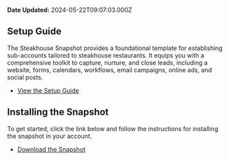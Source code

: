**Date Updated:** 2024-05-22T09:07:03.000Z

## Setup Guide

The Steakhouse Snapshot provides a foundational template for establishing sub-accounts tailored to steakhouse restaurants. It equips you with a comprehensive toolkit to capture, nurture, and close leads, including a website, forms, calendars, workflows, email campaigns, online ads, and social posts.

* [View the Setup Guide](https://playbooks.gohighlevel.com/steakhouse)

  
## Installing the Snapshot

To get started, click the link below and follow the instructions for installing the snapshot in your account.

* [Download the Snapshot](https://affiliates.gohighlevel.com/?fp%5Fref=ghl-main&share=MTh06INndThPl2IaTxCT)